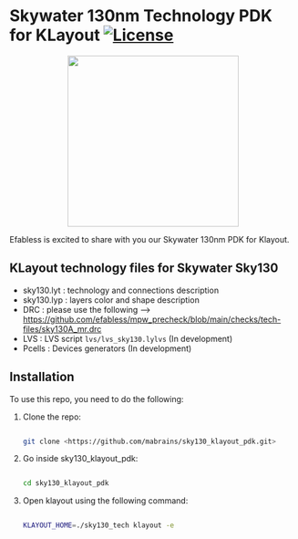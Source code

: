 # Skywater 130nm Technology PDK for KLayout [![License](https://img.shields.io/github/license/efabless/sky130_klayout_pdk)](LICENSE)

<p align="center"><img src="https://avatars.githubusercontent.com/u/3238299?s=200&v=4" width="300" /></p>

Efabless is excited to share with you our Skywater 130nm PDK for Klayout.

## KLayout technology files for Skywater Sky130

* sky130.lyt   : technology and connections description
* sky130.lyp   : layers color and shape description
* DRC          : please use the following --> <https://github.com/efabless/mpw_precheck/blob/main/checks/tech-files/sky130A_mr.drc>
* LVS          : LVS script `lvs/lvs_sky130.lylvs` (In development)
* Pcells       : Devices generators (In development)

## Installation

To use this repo, you need to do the following:

1. Clone the repo:

    ```bash

    git clone <https://github.com/mabrains/sky130_klayout_pdk.git>

    ```

2. Go inside sky130_klayout_pdk:

    ```bash

    cd sky130_klayout_pdk

    ```

3. Open klayout using the following command:

    ```bash

    KLAYOUT_HOME=./sky130_tech klayout -e

    ```
